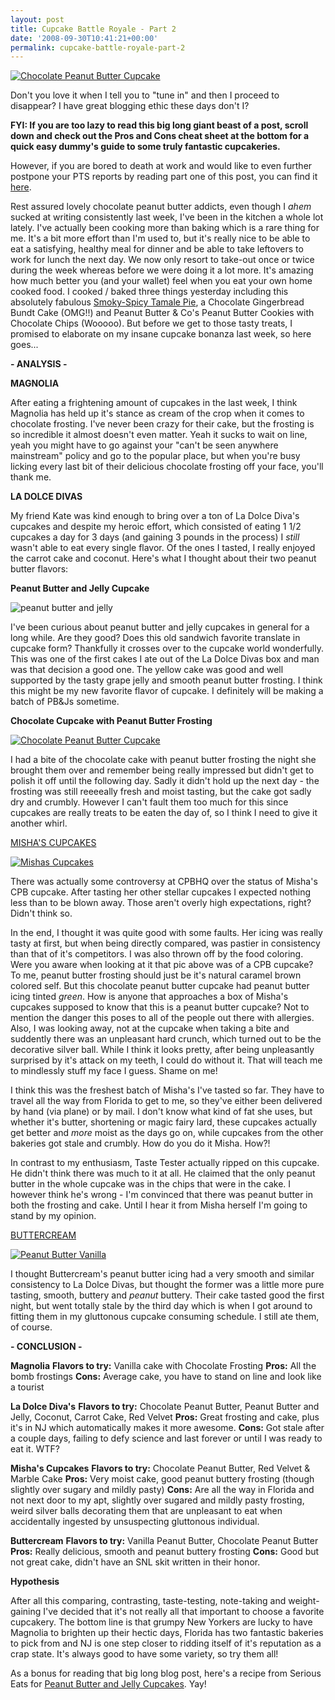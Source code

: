 ```yaml
---
layout: post
title: Cupcake Battle Royale - Part 2
date: '2008-09-30T10:41:21+00:00'
permalink: cupcake-battle-royale-part-2
---
```

<a href="http://www.flickr.com/photos/kstar810/2877584942/"><img src="http://farm4.static.flickr.com/3027/2877584942_e121457ef1.jpg?v=0" alt="Chocolate Peanut Butter Cupcake" /></a>

Don't you love it when I tell you to "tune in" and then I proceed to disappear? I have great blogging ethic these days don't I?

<strong>FYI: If you are too lazy to read this big long giant beast of a post, scroll down and check out the Pros and Cons cheat sheet at the bottom for a quick easy dummy's guide to some truly fantastic cupcakeries.</strong>

However, if you are bored to death at work and would like to even further postpone your PTS reports by reading part one of this post, you can find it <a href="http://www.cpbgallery.com/2008/09/23/cupcake-battle-royale-part-1/">here</a>.

Rest assured lovely chocolate peanut butter addicts, even though I *ahem* sucked at writing consistently last week, I've been in the kitchen a whole lot lately. I've actually been cooking more than baking which is a rare thing for me. It's a bit more effort than I'm used to, but it's really nice to be able to eat a satisfying, healthy meal for dinner and be able to take leftovers to work for lunch the next day. We now only resort to take-out once or twice during the week whereas before we were doing it a lot more. It's amazing how much better you (and your wallet) feel when you eat your own home cooked food. I cooked / baked three things yesterday including this absolutely fabulous <a href="http://find.myrecipes.com/recipes/recipefinder.dyn?action=displayRecipe&recipe_id=1842345">Smoky-Spicy Tamale Pie</a>, a Chocolate Gingerbread Bundt Cake (OMG!!) and Peanut Butter & Co's Peanut Butter Cookies with Chocolate Chips (Wooooo). But before we get to those tasty treats, I promised to elaborate on my insane cupcake bonanza last week, so here goes...


<strong>- ANALYSIS -</strong>

<strong>MAGNOLIA</strong>

After eating a frightening amount of cupcakes in the last week, I think Magnolia has held up it's stance as cream of the crop when it comes to chocolate frosting. I've never been crazy for their cake, but the frosting is so incredible it almost doesn't even matter. Yeah it sucks to wait on line, yeah you might have to go against your "can't be seen anywhere mainstream" policy and go to the popular place, but when you're busy licking every last bit of their delicious chocolate frosting off your face, you'll thank me.

<strong>LA DOLCE DIVAS</strong>

My friend Kate was kind enough to bring over a ton of La Dolce Diva's cupcakes and despite my heroic effort, which consisted of eating 1 1/2 cupcakes a day for 3 days (and gaining 3 pounds in the process) I <em>still</em> wasn't able to eat every single flavor. Of the ones I tasted, I really enjoyed the carrot cake and coconut. Here's what I thought about their two peanut butter flavors:

<strong>Peanut Butter and Jelly Cupcake</strong>

<img src="http://farm4.static.flickr.com/3085/2876753461_7f321cc7f1.jpg?v=0" alt="peanut butter and jelly" />

I've been curious about peanut butter and jelly cupcakes in general for a long while. Are they good? Does this old sandwich favorite translate in cupcake form? Thankfully it crosses over to the cupcake world wonderfully. This was one of the first cakes I ate out of the La Dolce Divas box and man was that decision a good one. The yellow cake was good and well supported by the tasty grape jelly and smooth peanut butter frosting. I think this might be my new favorite flavor of cupcake. I definitely will be making a batch of PB&Js sometime.

<strong>Chocolate Cupcake with Peanut Butter Frosting</strong>

<a href="http://www.flickr.com/photos/kstar810/2877585476/in/photostream/"><img src="http://farm4.static.flickr.com/3043/2877585476_7a546f9352.jpg?v=0" alt="Chocolate Peanut Butter Cupcake" /></a>

I had a bite of the chocolate cake with peanut butter frosting the night she brought them over and remember being really impressed but didn't get to polish it off until the following day. Sadly it didn't hold up the next day - the frosting was still reeeeally fresh and moist tasting, but the cake got sadly dry and crumbly. However I can't fault them too much for this since cupcakes are really treats to be eaten the day of, so I think I need to give it another whirl.

<a href="http://www.mishascupcakes.com/">MISHA'S CUPCAKES</a>

<a href="http://www.flickr.com/photos/kstar810/2876731175/in/photostream/"><img src="http://farm4.static.flickr.com/3077/2876731175_acb6fc4ddd.jpg?v=0" alt="Mishas Cupcakes" /></a>

There was actually some controversy at CPBHQ over the status of Misha's CPB cupcake. After tasting her other stellar cupcakes I expected nothing less than to be blown away. Those aren't overly high expectations, right? Didn't think so.

In the end, I thought it was quite good with some faults. Her icing was really tasty at first, but when being directly compared, was pastier in consistency than that of it's competitors. I was also thrown off by the food coloring. Were you aware when looking at it that pic above was of a CPB cupcake? To me, peanut butter frosting should just be it's natural caramel brown colored self. But this chocolate peanut butter cupcake had peanut butter icing tinted <em>green</em>. How is anyone that approaches a box of Misha's cupcakes supposed to know that this is a peanut butter cupcake? Not to mention the danger this poses to all of the people out there with allergies. Also, I was looking away, not at the cupcake when taking a bite and suddently there was an unpleasant hard crunch, which turned out to be the decorative silver ball. While I think it looks pretty, after being unpleasantly surprised by it's attack on my teeth, I could do without it. That will teach me to mindlessly stuff my face I guess. Shame on me!

I think this was the freshest batch of Misha's I've tasted so far. They have to travel all the way from Florida to get to me, so they've either been delivered by hand (via plane) or by mail. I don't know what kind of fat she uses, but whether it's butter, shortening or magic fairy lard, these cupcakes actually get better and <em>more</em> moist as the days go on, while cupcakes from the other bakeries got stale and crumbly. How do you do it Misha. How?!

In contrast to my enthusiasm, Taste Tester actually ripped on this cupcake. He didn't think there was much to it at all. He claimed that the only peanut butter in the whole cupcake was in the chips that were in the cake. I however think he's wrong - I'm convinced that there was peanut butter in both the frosting and cake. Until I hear it from Misha herself I'm going to stand by my opinion.

<a href="http://www.buttercreamcupcakes.com/">BUTTERCREAM</a>

<a href="http://www.flickr.com/photos/kstar810/2877565592/in/photostream/"><img src="http://farm4.static.flickr.com/3111/2877565592_3f08b5cc8a.jpg?v=0" alt="Peanut Butter Vanilla" /></a>

I thought Buttercream's peanut butter icing had a very smooth and similar consistency to La Dolce Divas, but thought the former was a little more pure tasting, smooth, buttery and <em>peanut</em> buttery. Their cake tasted good the first night, but went totally stale by the third day which is when I got around to fitting them in my gluttonous cupcake consuming schedule. I still ate them, of course.

<strong>- CONCLUSION -</strong>

<strong>Magnolia</strong>
<strong>Flavors to try:</strong> Vanilla cake with Chocolate Frosting
<strong>Pros:</strong> All the bomb frostings
<strong>Cons:</strong> Average cake, you have to stand on line and look like a tourist

<strong>La Dolce Diva's</strong>
<strong>Flavors to try:</strong> Chocolate Peanut Butter, Peanut Butter and Jelly, Coconut, Carrot Cake, Red Velvet
<strong>Pros:</strong> Great frosting and cake, plus it's in NJ which automatically makes it more awesome.
<strong>Cons:</strong> Got stale after a couple days, failing to defy science and last forever or until I was ready to eat it. WTF?

<strong>Misha's Cupcakes</strong>
<strong>Flavors to try:</strong> Chocolate Peanut Butter, Red Velvet & Marble Cake
<strong>Pros:</strong> Very moist cake, good peanut buttery frosting (though slightly over sugary and mildly pasty)
<strong>Cons:</strong> Are all the way in Florida and not next door to my apt, slightly over sugared and mildly pasty frosting, weird silver balls decorating them that are unpleasant to eat when accidentally ingested by unsuspecting gluttonous individual.

<strong>Buttercream</strong>
<strong>Flavors to try:</strong> Vanilla Peanut Butter, Chocolate Peanut Butter
<strong>Pros:</strong> Really delicious, smooth and peanut buttery frosting
<strong>Cons:</strong> Good but not great cake, didn't have an SNL skit written in their honor.

<strong>Hypothesis</strong>

After all this comparing, contrasting, taste-testing, note-taking and weight-gaining I've decided that it's not really all that important to choose a favorite cupcakery. The bottom line is that grumpy New Yorkers are lucky to have Magnolia to brighten up their hectic days, Florida has two fantastic bakeries to pick from and NJ is one step closer to ridding itself of it's reputation as a crap state. It's always good to have some variety, so try them all!

As a bonus for reading that big long blog post, here's a recipe from Serious Eats for <a href="http://www.seriouseats.com/2007/04/peanut-butter-and-jelly-cupcak.html">Peanut Butter and Jelly Cupcakes</a>. Yay!

